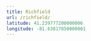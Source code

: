 ```yaml
---
title: Richfield
url: /richfield/
latitude: 41.239777200000006
longitude: -81.63817850000001
---
```

